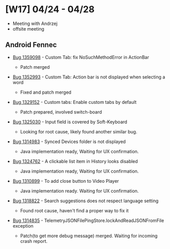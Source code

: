 # [W17] 04/24 - 04/28

* Meeting with Andrzej
* offsite meeting

## Android Fennec

* [Bug 1359098](https://bugzilla.mozilla.org/show_bug.cgi?id=1359098) - Custom Tab: fix NoSuchMethodError in ActionBar
    - Patch merged

* [Bug 1352993](https://bugzilla.mozilla.org/show_bug.cgi?id=1352993) - Custom Tab: Action bar is not displayed when selecting a word
    - Fixed and patch merged

* [Bug 1329152](https://bugzilla.mozilla.org/show_bug.cgi?id=1329152) - Custom tabs: Enable custom tabs by default
    - Patch prepared, involved switch-board

* [Bug 1325030](https://bugzilla.mozilla.org/show_bug.cgi?id=1325030) - Input field is covered by Soft-Keyboard
    - Looking for root cause, likely found another similar bug.

* [Bug 1314983](https://bugzilla.mozilla.org/show_bug.cgi?id=1314983) - Synced Devices folder is not displayed
    - Java implementation ready, Waiting for UX confirmation.

* [Bug 1324762](https://bugzilla.mozilla.org/show_bug.cgi?id=1324726) - A clickable list item in History looks disabled
    - Java implementation ready, Waiting for UX confirmation.

* [Bug 1310899](https://bugzilla.mozilla.org/show_bug.cgi?id=1310899) - To add close button to Video Player
    - Java implementation ready. Waiting for UX confirmation.

* [Bug 1318822](https://bugzilla.mozilla.org/show_bug.cgi?id=1318822) -  Search suggestions does not respect language setting
    - Found root cause, haven't find a proper way to fix it

* [Bug 1314835](https://bugzilla.mozilla.org/show_bug.cgi?id=1314835) - TelemetryJSONFilePingStore.lockAndReadJSONFromFile exception
    - Patch(to get more debug message) merged. Waiting for incoming crash report.

